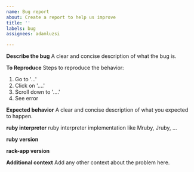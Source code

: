 ```yaml
---
name: Bug report
about: Create a report to help us improve
title: ''
labels: bug
assignees: adamluzsi

---
```


**Describe the bug**
A clear and concise description of what the bug is.

**To Reproduce**
Steps to reproduce the behavior:
1. Go to '...'
2. Click on '....'
3. Scroll down to '....'
4. See error

**Expected behavior**
A clear and concise description of what you expected to happen.

**ruby interpreter**
ruby interpreter implementation like Mruby, Jruby, ...

**ruby version**

**rack-app version**

**Additional context**
Add any other context about the problem here.
